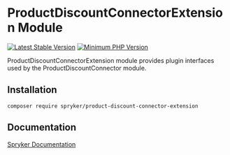 # ProductDiscountConnectorExtension Module
[![Latest Stable Version](https://poser.pugx.org/spryker/product-discount-connector-extension/v/stable.svg)](https://packagist.org/packages/spryker/product-discount-connector-extension)
[![Minimum PHP Version](https://img.shields.io/badge/php-%3E%3D%208.1-8892BF.svg)](https://php.net/)

ProductDiscountConnectorExtension module provides plugin interfaces used by the ProductDiscountConnector module.

## Installation

```
composer require spryker/product-discount-connector-extension
```

## Documentation

[Spryker Documentation](https://docs.spryker.com)
